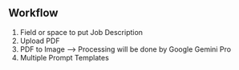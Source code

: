 ## Workflow
1. Field or space to put Job Description
2. Upload PDF
3. PDF to Image --> Processing will be done by Google Gemini Pro
4. Multiple Prompt Templates

